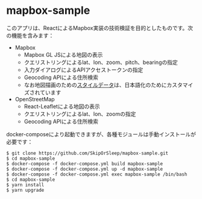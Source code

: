 mapbox-sample
=============

このアプリは、ReactによるMapbox実装の技術検証を目的としたものです。次の機能を含みます：

- Mapbox
  - Mapbox GL JSによる地図の表示
  - クエリストリングによるlat、lon、zoom、pitch、bearingの指定
  - 入力ダイアログによるAPIアクセストークンの指定
  - Geocoding APIによる住所検索
  - なお地図描画のための[スタイルデータ](./mapbox-sample/public/style_streets_japanese.json)は、日本語化のためにカスタマイズされています
- OpenStreetMap
  - React-Leafletによる地図の表示
  - クエリストリングによるlat、lon、zoomの指定
  - Geocoding APIによる住所検索

docker-composeにより起動できますが、各種モジュールは手動インストールが必要です：
```shell-session
$ git clone https://github.com/SkipOrSleep/mapbox-sample.git
$ cd mapbox-sample
$ docker-compose -f docker-compose.yml build mapbox-sample
$ docker-compose -f docker-compose.yml up -d mapbox-sample
$ docker-compose -f docker-compose.yml exec mapbox-sample /bin/bash
$ cd mapbox-sample
$ yarn install
$ yarn upgrade
```